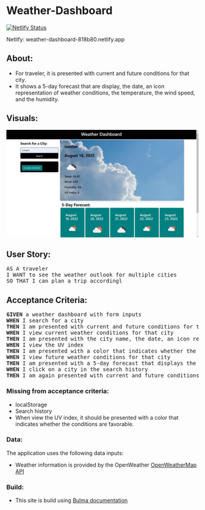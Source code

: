 # Weather-Dashboard

[![Netlify Status](https://api.netlify.com/api/v1/badges/8aba176d-bb5e-43ef-a57f-e862725272dd/deploy-status)](https://app.netlify.com/sites/weather-dashboard-818b80/deploys)

Netlify: weather-dashboard-818b80.netlify.app



## About:
- For traveler, it is presented with current and future conditions for that city.
- It shows a 5-day forecast that are display, the date, an icon representation of weather conditions, the temperature, the wind speed, and the humidity.

## Visuals:
![](./assets/image/Weather-dashboard-Page.jpg)


 

## User Story:

<pre>AS A traveler
I WANT to see the weather outlook for multiple cities
SO THAT I can plan a trip accordingl</pre>

## Acceptance Criteria:

<pre><b>GIVEN</b> a weather dashboard with form inputs
<b>WHEN</b> I search for a city
<b>THEN</b> I am presented with current and future conditions for that city and that city is added to the search history
<b>WHEN</b> I view current weather conditions for that city
<b>THEN</b> I am presented with the city name, the date, an icon representation of weather conditions, the temperature, the humidity, the wind speed, and the UV index
<b>WHEN</b> I view the UV index
<b>THEN</b> I am presented with a color that indicates whether the conditions are favorable, moderate, or severe
<b>WHEN</b> I view future weather conditions for that city
<b>THEN</b> I am presented with a 5-day forecast that displays the date, an icon representation of weather conditions, the temperature, the wind speed, and the humidity
<b>WHEN</b> I click on a city in the search history
<b>THEN</b> I am again presented with current and future conditions for that city</pre>


### Missing from acceptance criteria: 
- localStorage
- Search history
- When view the UV index, it should be presented with a color that indicates whether the conditions are favorable.

### Data:

The application uses the following data inputs: 
- Weather information is provided by the OpenWeather <a href="https://openweathermap.org/" rel="nofollow"> OpenWeatherMap API </a>

### Build:
- This site is build using <a href="https://bulma.io/documentation/"> Bulma documentation


